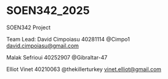 # SOEN342_2025
SOEN342 Project

Team Lead: David Cimpoiasu 40281114 @Cimpo1 david.cimpoiasu@gmail.com


Malak Sefrioui 40252907
@Gibraltar-47 


Elliot Vinet 40210063 @thekillerturkey vinet.elliot@gmail.com
